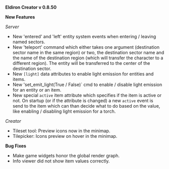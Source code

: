 
**Eldiron Creator v 0.8.50**

**New Features**

*Server*

- New 'entered' and 'left' entity system events when entering / leaving named sectors.
- New 'teleport' command which either takes one argument (destination sector name in the same region) or two, the destination sector name and the name of the destination region (which will transfer the character to a different region). The entity will be transferred to the center of the destination sector.
- New `[light]` data attributes to enable light emission for entities and items.
- New 'set_emit_light(True / False)` cmd to enable / disable light emission for an entity or an item.
- New special `active` item attribute which specifies if the item is active or not. On startup (or if the attribute is changed) a new `active` event is send to the item which can than decide what to do based on the value, like enabling / disabling light emission for a torch.

*Creator*

- Tileset tool: Preview icons now in the minimap.
- Tilepicker: Icons preview on hover in the minimap.

**Bug Fixes**

- Make game widgets honor the global render graph.
- Info viewer did not show item values correctly.

